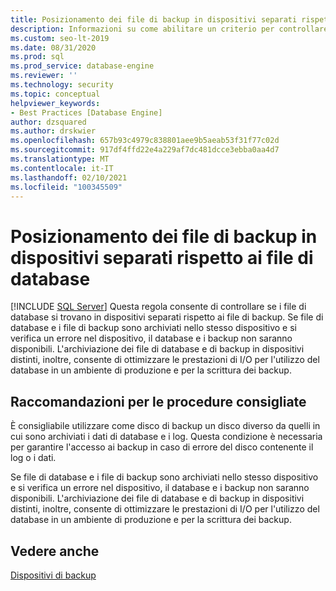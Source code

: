 ```yaml
---
title: Posizionamento dei file di backup in dispositivi separati rispetto ai file di database
description: Informazioni su come abilitare un criterio per controllare la posizione del file di backup rispetto alla posizione dei file di database per la gestione basata su criteri con SQL Server.
ms.custom: seo-lt-2019
ms.date: 08/31/2020
ms.prod: sql
ms.prod_service: database-engine
ms.reviewer: ''
ms.technology: security
ms.topic: conceptual
helpviewer_keywords:
- Best Practices [Database Engine]
author: dzsquared
ms.author: drskwier
ms.openlocfilehash: 657b93c4979c838801aee9b5aeab53f31f77c02d
ms.sourcegitcommit: 917df4ffd22e4a229af7dc481dcce3ebba0aa4d7
ms.translationtype: MT
ms.contentlocale: it-IT
ms.lasthandoff: 02/10/2021
ms.locfileid: "100345509"
---
```

# <a name="backup-files-must-be-on-separate-devices-from-the-database-files"></a>Posizionamento dei file di backup in dispositivi separati rispetto ai file di database
 [!INCLUDE [SQL Server](../../includes/applies-to-version/sqlserver.md)]
  Questa regola consente di controllare se i file di database si trovano in dispositivi separati rispetto ai file di backup. Se file di database e i file di backup sono archiviati nello stesso dispositivo e si verifica un errore nel dispositivo, il database e i backup non saranno disponibili. L'archiviazione dei file di database e di backup in dispositivi distinti, inoltre, consente di ottimizzare le prestazioni di I/O per l'utilizzo del database in un ambiente di produzione e per la scrittura dei backup.  
  
## <a name="best-practices-recommendations"></a>Raccomandazioni per le procedure consigliate  
 È consigliabile utilizzare come disco di backup un disco diverso da quelli in cui sono archiviati i dati di database e i log. Questa condizione è necessaria per garantire l'accesso ai backup in caso di errore del disco contenente il log o i dati.

Se file di database e i file di backup sono archiviati nello stesso dispositivo e si verifica un errore nel dispositivo, il database e i backup non saranno disponibili. L'archiviazione dei file di database e di backup in dispositivi distinti, inoltre, consente di ottimizzare le prestazioni di I/O per l'utilizzo del database in un ambiente di produzione e per la scrittura dei backup.
  
## <a name="see-also"></a>Vedere anche 
   
  
 [Dispositivi di backup](../backup-restore/backup-devices-sql-server.md)  
  
